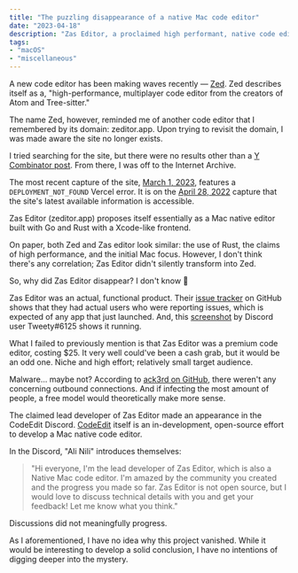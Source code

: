 ```yaml
---
title: "The puzzling disappearance of a native Mac code editor"
date: "2023-04-18"
description: "Zas Editor, a proclaimed high performant, native code editor for macOS mysteriously vanished. What happened?"
tags:
- "macOS"
- "miscellaneous"
---
```


A new code editor has been making waves recently — [Zed](https://zed.dev/). Zed describes itself as a, "high-performance, multiplayer code editor from the creators of Atom and Tree-sitter."

The name Zed, however, reminded me of another code editor that I remembered by its domain: zeditor.app. Upon trying to revisit the domain, I was made aware the site no longer exists.

I tried searching for the site, but there were no results other than a [Y Combinator post](https://news.ycombinator.com/item?id=30952084). From there, I was off to the Internet Archive.

The most recent capture of the site, [March 1, 2023](https://web.archive.org/web/20230301033702/https://www.zeditor.app/), features a `DEPLOYMENT_NOT_FOUND` Vercel error. It is on the [April 28, 2022](https://web.archive.org/web/20220428110453/https://www.zeditor.app/) capture that the site's latest available information is accessible.

Zas Editor (zeditor.app) proposes itself essentially as a Mac native editor built with Go and Rust with a Xcode-like frontend.

On paper, both Zed and Zas editor look similar: the use of Rust, the claims of high performance, and the initial Mac focus. However, I don't think there's any correlation; Zas Editor didn't silently transform into Zed.

So, why did Zas Editor disappear? I don't know 🫠

Zas Editor was an actual, functional product. Their [issue tracker](https://github.com/ZasEditor/Zas-Editor-Issues/issues) on GitHub shows that they had actual users who were reporting issues, which is expected of any app that just launched. And, this [screenshot](https://pond.lx-is.lu/static/080W4ELWUWKaKHk5CLNc.webp) by Discord user Tweety#6125 shows it running.

What I failed to previously mention is that Zas Editor was a premium code editor, costing $25. It very well could've been a cash grab, but it would be an odd one. Niche and high effort; relatively small target audience.

Malware... maybe not? According to [ack3rd on GitHub](https://github.com/ZasEditor/Zas-Editor-Issues/issues/65#issuecomment-1127460149), there weren't any concerning outbound connections. And if infecting the most amount of people, a free model would theoretically make more sense.

The claimed lead developer of Zas Editor made an appearance in the CodeEdit Discord. [CodeEdit](https://www.codeedit.app/) itself is an in-development, open-source effort to develop a Mac native code editor.

In the Discord, "Ali Nili" introduces themselves:

> "Hi everyone, I'm the lead developer of Zas Editor, which is also a Native Mac code editor. I'm amazed by the community you created and the progress you made so far. Zas Editor is not open source, but I would love to discuss technical details with you and get your feedback! Let me know what you think."

Discussions did not meaningfully progress.

As I aforementioned, I have no idea why this project vanished. While it would be interesting to develop a solid conclusion, I have no intentions of digging deeper into the mystery.

